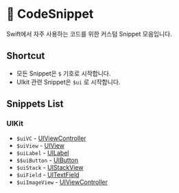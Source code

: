 # 🔮 CodeSnippet
Swift에서 자주 사용하는 코드를 위한 커스텀 Snippet 모음입니다.

## Shortcut
- 모든 Snippet은 `$` 기호로 시작합니다.
- UIkit 관련 Snippet은 `$ui` 로 시작합니다.

## Snippets List

### UIKit
- `$uiVC` - [UIViewController](CodeSnipet/Snippet/ViewController.swift)
- `$uiView` - [UIView](CodeSnipet/Snippet/View.swift)
- `$uiLabel` - [UILabel](CodeSnipet/Snippet/UIKitComponent.swift)
- `$$uiButton` - [UIButton](CodeSnipet/Snippet/UIKitComponent.swift)
- `$uiStack` - [UIStackView](CodeSnipet/Snippet/UIKitComponent.swift)
- `$uiField` - [UITextField](CodeSnipet/Snippet/UIKitComponent.swift)
- `$uiImageView` - [UIViewController](CodeSnipet/Snippet/UIKitComponent.swift)
